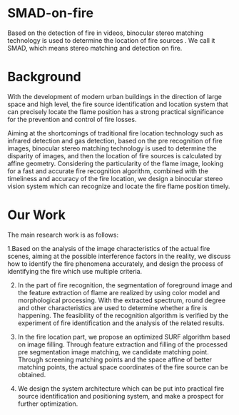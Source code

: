 # SMAD-on-fire
  Based on the detection of fire in videos, binocular stereo matching technology is used to determine the location of fire sources .
  We call it SMAD, which means stereo matching and detection on fire.
  
  # Background
  With the development of modern urban buildings in the direction of large space and high level, the fire source identification and location system that can precisely locate the flame position has a strong practical significance for the prevention and control of fire losses. 
  
  Aiming at the shortcomings of traditional fire location technology such as infrared detection and gas detection, based on the pre recognition of fire images, binocular stereo matching technology is used to determine the disparity of images, and then the location of fire sources is calculated by affine geometry. Considering the particularity of the flame image, looking for a fast and accurate fire recognition algorithm, combined with the timeliness and accuracy of the fire location, we design a binocular stereo vision system which can recognize and locate the fire flame position timely.
  
  # Our Work
The main research work is as follows:

 1.Based on the analysis of the image characteristics of the actual fire scenes, aiming at the possible interference factors in the reality, we discuss how to identify the fire phenomena accurately, and design the process of identifying the fire which use multiple criteria.

2. In the part of fire recognition, the segmentation of foreground image and the feature extraction of flame are realized by using color model and morphological processing. With the extracted spectrum, round degree and other characteristics are used to determine whether a fire is happening. The feasibility of the recognition algorithm is verified by the experiment of fire identification and the analysis of the related results.

3. In the fire location part, we propose an optimized SURF algorithm based on image filling. Through feature extraction and filling of the processed pre segmentation image matching, we candidate matching point. Through screening matching points and the space affine of better matching points, the actual space coordinates of the fire source can be obtained.

4. We design the system architecture which can be put into practical fire source identification and positioning system, and make a prospect for further optimization.
